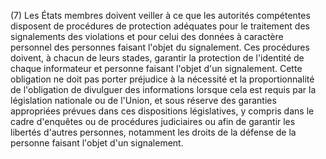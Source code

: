 (7) Les États membres doivent veiller à ce que les autorités compétentes disposent de procédures de protection adéquates pour le traitement des signalements des violations et pour celui des données à caractère personnel des personnes faisant l'objet du signalement. Ces procédures doivent, à chacun de leurs stades, garantir la protection de l'identité de chaque informateur et personne faisant l'objet d'un signalement. Cette obligation ne doit pas porter préjudice à la nécessité et la proportionnalité de l'obligation de divulguer des informations lorsque cela est requis par la législation nationale ou de l'Union, et sous réserve des garanties appropriées prévues dans ces dispositions législatives, y compris dans le cadre d'enquêtes ou de procédures judiciaires ou afin de garantir les libertés d'autres personnes, notamment les droits de la défense de la personne faisant l'objet d'un signalement.